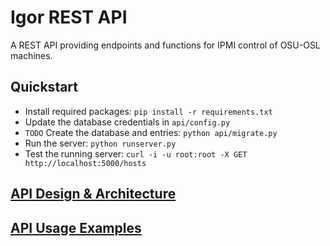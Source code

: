 Igor REST API
=============

A REST API providing endpoints and functions for IPMI control of OSU-OSL machines.

## Quickstart

   * Install required packages: `pip install -r requirements.txt`
   * Update the database credentials in `api/config.py`
   * `TODO` Create the database and entries: `python api/migrate.py`
   * Run the server: `python runserver.py`
   * Test the running server: `curl -i -u root:root -X GET http://localhost:5000/hosts`

## [API Design & Architecture](https://github.com/emaadmanzoor/igor-rest-api/blob/master/docs/API.md)

## [API Usage Examples](https://github.com/emaadmanzoor/igor-rest-api/blob/master/docs/EXAMPLES.md)

